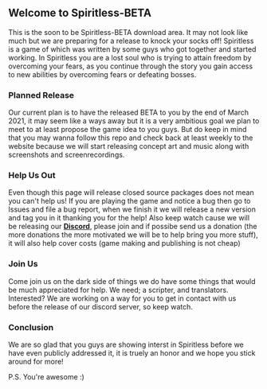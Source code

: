 ## Welcome to Spiritless-BETA

This is the soon to be Spiritless-BETA download area. It may not look like much but we are preparing for a release to knock your socks off! Spiritless is a game of which was written by some guys who got together and started working. In Spiritless you are a lost soul who is trying to attain freedom by overcoming your fears, as you continue through the story you gain access to new abilities by overcoming fears or defeating bosses.

### Planned Release

Our current plan is to have the released BETA to you by the end of March 2021, it may seem like a ways away but it is a very ambitious goal we plan to meet to at least propose the game idea to you guys. But do keep in mind that you may wanna follow this repo and check back at least weekly to the website because we will start releasing concept art and music along with screenshots and screenrecordings.

### Help Us Out

Even though this page will release closed source packages does not mean you can't help us! If you are playing the game and notice a bug then go to Issues and file a bug report, when we finish it we will release a new version and tag you in it thanking you for the help! Also keep watch cause we will be releasing our **[Discord](https://discord.gg/wkCGm7W)**, please join and if possibe send us a donation (the more donations the more motivated we will be to help bring you more stuff), it will also help cover costs (game making and publishing is not cheap)

### Join Us

Come join us on the dark side of things we do have some things that would be much appreciated for help. We need; a scripter, and translators. Interested? We are working on a way for you to get in contact with us before the release of our discord server, so keep watch.

### Conclusion

We are so glad that you guys are showing interst in Spiritless before we have even publicly addressed it, it is truely an honor and we hope you stick around for more!

P.S.
You're awesome :)
